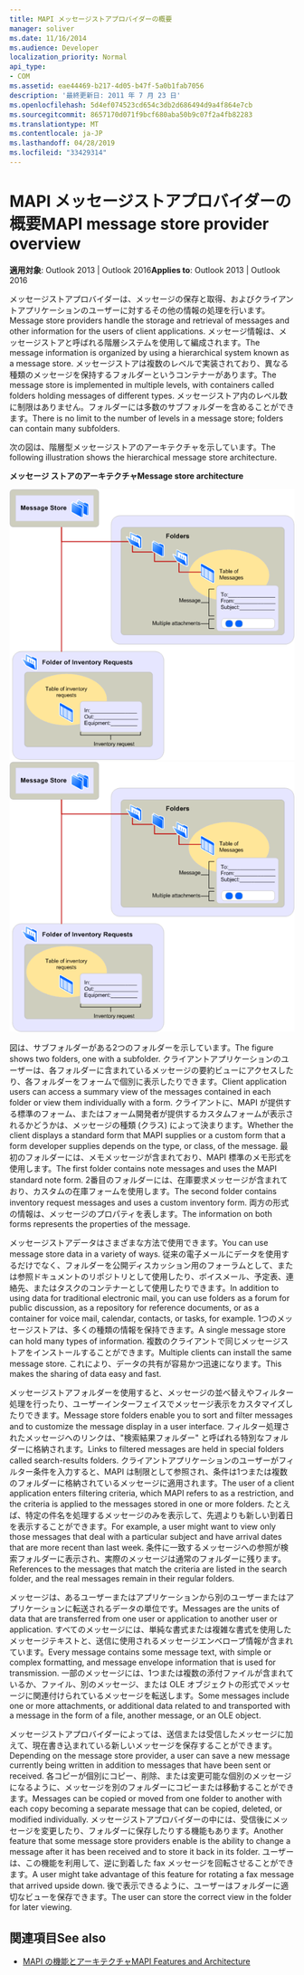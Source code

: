 ```yaml
---
title: MAPI メッセージストアプロバイダーの概要
manager: soliver
ms.date: 11/16/2014
ms.audience: Developer
localization_priority: Normal
api_type:
- COM
ms.assetid: eae44469-b217-4d05-b47f-5a0b1fab7056
description: '最終更新日: 2011 年 7 月 23 日'
ms.openlocfilehash: 5d4ef074523cd654c3db2d686494d9a4f864e7cb
ms.sourcegitcommit: 8657170d071f9bcf680aba50b9c07f2a4fb82283
ms.translationtype: MT
ms.contentlocale: ja-JP
ms.lasthandoff: 04/28/2019
ms.locfileid: "33429314"
---
```

# <a name="mapi-message-store-provider-overview"></a><span data-ttu-id="fcef3-103">MAPI メッセージストアプロバイダーの概要</span><span class="sxs-lookup"><span data-stu-id="fcef3-103">MAPI message store provider overview</span></span>
  
<span data-ttu-id="fcef3-104">**適用対象**: Outlook 2013 | Outlook 2016</span><span class="sxs-lookup"><span data-stu-id="fcef3-104">**Applies to**: Outlook 2013 | Outlook 2016</span></span> 
  
<span data-ttu-id="fcef3-105">メッセージストアプロバイダーは、メッセージの保存と取得、およびクライアントアプリケーションのユーザーに対するその他の情報の処理を行います。</span><span class="sxs-lookup"><span data-stu-id="fcef3-105">Message store providers handle the storage and retrieval of messages and other information for the users of client applications.</span></span> <span data-ttu-id="fcef3-106">メッセージ情報は、メッセージストアと呼ばれる階層システムを使用して編成されます。</span><span class="sxs-lookup"><span data-stu-id="fcef3-106">The message information is organized by using a hierarchical system known as a message store.</span></span> <span data-ttu-id="fcef3-107">メッセージストアは複数のレベルで実装されており、異なる種類のメッセージを保持するフォルダーというコンテナーがあります。</span><span class="sxs-lookup"><span data-stu-id="fcef3-107">The message store is implemented in multiple levels, with containers called folders holding messages of different types.</span></span> <span data-ttu-id="fcef3-108">メッセージストア内のレベル数に制限はありません。フォルダーには多数のサブフォルダーを含めることができます。</span><span class="sxs-lookup"><span data-stu-id="fcef3-108">There is no limit to the number of levels in a message store; folders can contain many subfolders.</span></span> 
  
<span data-ttu-id="fcef3-109">次の図は、階層型メッセージストアのアーキテクチャを示しています。</span><span class="sxs-lookup"><span data-stu-id="fcef3-109">The following illustration shows the hierarchical message store architecture.</span></span>
  
<span data-ttu-id="fcef3-110">**メッセージ ストアのアーキテクチャ**</span><span class="sxs-lookup"><span data-stu-id="fcef3-110">**Message store architecture**</span></span>
  
<span data-ttu-id="fcef3-111">![メッセージストアのアーキテクチャ](media/amapi_03.gif "メッセージストアのアーキテクチャ")</span><span class="sxs-lookup"><span data-stu-id="fcef3-111">![Message store architecture](media/amapi_03.gif "Message store architecture")</span></span>
  
<span data-ttu-id="fcef3-112">図は、サブフォルダーがある2つのフォルダーを示しています。</span><span class="sxs-lookup"><span data-stu-id="fcef3-112">The figure shows two folders, one with a subfolder.</span></span> <span data-ttu-id="fcef3-113">クライアントアプリケーションのユーザーは、各フォルダーに含まれているメッセージの要約ビューにアクセスしたり、各フォルダーをフォームで個別に表示したりできます。</span><span class="sxs-lookup"><span data-stu-id="fcef3-113">Client application users can access a summary view of the messages contained in each folder or view them individually with a form.</span></span> <span data-ttu-id="fcef3-114">クライアントに、MAPI が提供する標準のフォーム、またはフォーム開発者が提供するカスタムフォームが表示されるかどうかは、メッセージの種類 (クラス) によって決まります。</span><span class="sxs-lookup"><span data-stu-id="fcef3-114">Whether the client displays a standard form that MAPI supplies or a custom form that a form developer supplies depends on the type, or class, of the message.</span></span> <span data-ttu-id="fcef3-115">最初のフォルダーには、メモメッセージが含まれており、MAPI 標準のメモ形式を使用します。</span><span class="sxs-lookup"><span data-stu-id="fcef3-115">The first folder contains note messages and uses the MAPI standard note form.</span></span> <span data-ttu-id="fcef3-116">2番目のフォルダーには、在庫要求メッセージが含まれており、カスタムの在庫フォームを使用します。</span><span class="sxs-lookup"><span data-stu-id="fcef3-116">The second folder contains inventory request messages and uses a custom inventory form.</span></span> <span data-ttu-id="fcef3-117">両方の形式の情報は、メッセージのプロパティを表します。</span><span class="sxs-lookup"><span data-stu-id="fcef3-117">The information on both forms represents the properties of the message.</span></span>
  
<span data-ttu-id="fcef3-118">メッセージストアデータはさまざまな方法で使用できます。</span><span class="sxs-lookup"><span data-stu-id="fcef3-118">You can use message store data in a variety of ways.</span></span> <span data-ttu-id="fcef3-119">従来の電子メールにデータを使用するだけでなく、フォルダーを公開ディスカッション用のフォーラムとして、または参照ドキュメントのリポジトリとして使用したり、ボイスメール、予定表、連絡先、またはタスクのコンテナーとして使用したりできます。</span><span class="sxs-lookup"><span data-stu-id="fcef3-119">In addition to using data for traditional electronic mail, you can use folders as a forum for public discussion, as a repository for reference documents, or as a container for voice mail, calendar, contacts, or tasks, for example.</span></span> <span data-ttu-id="fcef3-120">1つのメッセージストアは、多くの種類の情報を保持できます。</span><span class="sxs-lookup"><span data-stu-id="fcef3-120">A single message store can hold many types of information.</span></span> <span data-ttu-id="fcef3-121">複数のクライアントで同じメッセージストアをインストールすることができます。</span><span class="sxs-lookup"><span data-stu-id="fcef3-121">Multiple clients can install the same message store.</span></span> <span data-ttu-id="fcef3-122">これにより、データの共有が容易かつ迅速になります。</span><span class="sxs-lookup"><span data-stu-id="fcef3-122">This makes the sharing of data easy and fast.</span></span> 
  
<span data-ttu-id="fcef3-123">メッセージストアフォルダーを使用すると、メッセージの並べ替えやフィルター処理を行ったり、ユーザーインターフェイスでメッセージ表示をカスタマイズしたりできます。</span><span class="sxs-lookup"><span data-stu-id="fcef3-123">Message store folders enable you to sort and filter messages and to customize the message display in a user interface.</span></span> <span data-ttu-id="fcef3-124">フィルター処理されたメッセージへのリンクは、"検索結果フォルダー" と呼ばれる特別なフォルダーに格納されます。</span><span class="sxs-lookup"><span data-stu-id="fcef3-124">Links to filtered messages are held in special folders called search-results folders.</span></span> <span data-ttu-id="fcef3-125">クライアントアプリケーションのユーザーがフィルター条件を入力すると、MAPI は制限として参照され、条件は1つまたは複数のフォルダーに格納されているメッセージに適用されます。</span><span class="sxs-lookup"><span data-stu-id="fcef3-125">The user of a client application enters filtering criteria, which MAPI refers to as a restriction, and the criteria is applied to the messages stored in one or more folders.</span></span> <span data-ttu-id="fcef3-126">たとえば、特定の件名を処理するメッセージのみを表示して、先週よりも新しい到着日を表示することができます。</span><span class="sxs-lookup"><span data-stu-id="fcef3-126">For example, a user might want to view only those messages that deal with a particular subject and have arrival dates that are more recent than last week.</span></span> <span data-ttu-id="fcef3-127">条件に一致するメッセージへの参照が検索フォルダーに表示され、実際のメッセージは通常のフォルダーに残ります。</span><span class="sxs-lookup"><span data-stu-id="fcef3-127">References to the messages that match the criteria are listed in the search folder, and the real messages remain in their regular folders.</span></span>
  
<span data-ttu-id="fcef3-128">メッセージは、あるユーザーまたはアプリケーションから別のユーザーまたはアプリケーションに転送されるデータの単位です。</span><span class="sxs-lookup"><span data-stu-id="fcef3-128">Messages are the units of data that are transferred from one user or application to another user or application.</span></span> <span data-ttu-id="fcef3-129">すべてのメッセージには、単純な書式または複雑な書式を使用したメッセージテキストと、送信に使用されるメッセージエンベロープ情報が含まれています。</span><span class="sxs-lookup"><span data-stu-id="fcef3-129">Every message contains some message text, with simple or complex formatting, and message envelope information that is used for transmission.</span></span> <span data-ttu-id="fcef3-130">一部のメッセージには、1つまたは複数の添付ファイルが含まれているか、ファイル、別のメッセージ、または OLE オブジェクトの形式でメッセージに関連付けられているメッセージを転送します。</span><span class="sxs-lookup"><span data-stu-id="fcef3-130">Some messages include one or more attachments, or additional data related to and transported with a message in the form of a file, another message, or an OLE object.</span></span> 
  
<span data-ttu-id="fcef3-131">メッセージストアプロバイダーによっては、送信または受信したメッセージに加えて、現在書き込まれている新しいメッセージを保存することができます。</span><span class="sxs-lookup"><span data-stu-id="fcef3-131">Depending on the message store provider, a user can save a new message currently being written in addition to messages that have been sent or received.</span></span> <span data-ttu-id="fcef3-132">各コピーが個別にコピー、削除、または変更可能な個別のメッセージになるように、メッセージを別のフォルダーにコピーまたは移動することができます。</span><span class="sxs-lookup"><span data-stu-id="fcef3-132">Messages can be copied or moved from one folder to another with each copy becoming a separate message that can be copied, deleted, or modified individually.</span></span> <span data-ttu-id="fcef3-133">メッセージストアプロバイダーの中には、受信後にメッセージを変更したり、フォルダーに保存したりする機能もあります。</span><span class="sxs-lookup"><span data-stu-id="fcef3-133">Another feature that some message store providers enable is the ability to change a message after it has been received and to store it back in its folder.</span></span> <span data-ttu-id="fcef3-134">ユーザーは、この機能を利用して、逆に到着した fax メッセージを回転させることができます。</span><span class="sxs-lookup"><span data-stu-id="fcef3-134">A user might take advantage of this feature for rotating a fax message that arrived upside down.</span></span> <span data-ttu-id="fcef3-135">後で表示できるように、ユーザーはフォルダーに適切なビューを保存できます。</span><span class="sxs-lookup"><span data-stu-id="fcef3-135">The user can store the correct view in the folder for later viewing.</span></span> 
  
## <a name="see-also"></a><span data-ttu-id="fcef3-136">関連項目</span><span class="sxs-lookup"><span data-stu-id="fcef3-136">See also</span></span>

- [<span data-ttu-id="fcef3-137">MAPI の機能とアーキテクチャ</span><span class="sxs-lookup"><span data-stu-id="fcef3-137">MAPI Features and Architecture</span></span>](mapi-features-and-architecture.md)


